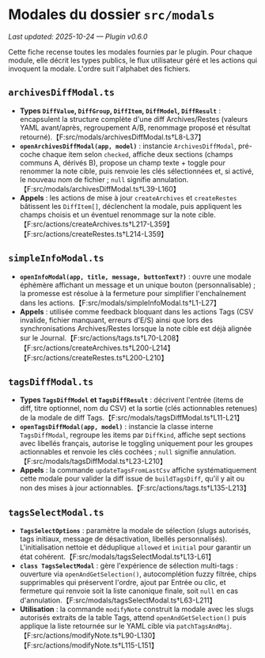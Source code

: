 # Modales du dossier `src/modals`
_Last updated: 2025-10-24 — Plugin v0.6.0_

Cette fiche recense toutes les modales fournies par le plugin. Pour chaque module, elle décrit les types publics, le flux utilisateur géré et les actions qui invoquent la modale. L'ordre suit l'alphabet des fichiers.

## `archivesDiffModal.ts`
- **Types `DiffValue`, `DiffGroup`, `DiffItem`, `DiffModel`, `DiffResult`** : encapsulent la structure complète d'une diff Archives/Restes (valeurs YAML avant/après, regroupement A/B, renommage proposé et résultat retourné).【F:src/modals/archivesDiffModal.ts†L8-L37】
- **`openArchivesDiffModal(app, model)`** : instancie `ArchivesDiffModal`, pré-coche chaque item selon `checked`, affiche deux sections (champs communs A, dérivés B), propose un champ texte + toggle pour renommer la note cible, puis renvoie les clés sélectionnées et, si activé, le nouveau nom de fichier ; `null` signifie annulation.【F:src/modals/archivesDiffModal.ts†L39-L160】
- **Appels** : les actions de mise à jour `createArchives` et `createRestes` bâtissent les `DiffItem[]`, déclenchent la modale, puis appliquent les champs choisis et un éventuel renommage sur la note cible.【F:src/actions/createArchives.ts†L217-L359】【F:src/actions/createRestes.ts†L214-L359】

## `simpleInfoModal.ts`
- **`openInfoModal(app, title, message, buttonText?)`** : ouvre une modale éphémère affichant un message et un unique bouton (personnalisable) ; la promesse est résolue à la fermeture pour simplifier l'enchaînement dans les actions.【F:src/modals/simpleInfoModal.ts†L1-L27】
- **Appels** : utilisée comme feedback bloquant dans les actions Tags (CSV invalide, fichier manquant, erreurs d'E/S) ainsi que lors des synchronisations Archives/Restes lorsque la note cible est déjà alignée sur le Journal.【F:src/actions/tags.ts†L70-L208】【F:src/actions/createArchives.ts†L200-L214】【F:src/actions/createRestes.ts†L200-L210】

## `tagsDiffModal.ts`
- **Types `TagsDiffModel` et `TagsDiffResult`** : décrivent l'entrée (items de diff, titre optionnel, nom du CSV) et la sortie (clés actionnables retenues) de la modale de diff Tags.【F:src/modals/tagsDiffModal.ts†L11-L21】
- **`openTagsDiffModal(app, model)`** : instancie la classe interne `TagsDiffModal`, regroupe les items par `DiffKind`, affiche sept sections avec libellés français, autorise le toggling uniquement pour les groupes actionnables et renvoie les clés cochées ; `null` signifie annulation.【F:src/modals/tagsDiffModal.ts†L23-L210】
- **Appels** : la commande `updateTagsFromLastCsv` affiche systématiquement cette modale pour valider la diff issue de `buildTagsDiff`, qu'il y ait ou non des mises à jour actionnables.【F:src/actions/tags.ts†L135-L213】

## `tagsSelectModal.ts`
- **`TagsSelectOptions`** : paramètre la modale de sélection (slugs autorisés, tags initiaux, message de désactivation, libellés personnalisés). L'initialisation nettoie et déduplique `allowed` et `initial` pour garantir un état cohérent.【F:src/modals/tagsSelectModal.ts†L13-L61】
- **`class TagsSelectModal`** : gère l'expérience de sélection multi-tags : ouverture via `openAndGetSelection()`, autocomplétion fuzzy filtrée, chips supprimables qui préservent l'ordre, ajout par Entrée ou clic, et fermeture qui renvoie soit la liste canonique finale, soit `null` en cas d'annulation.【F:src/modals/tagsSelectModal.ts†L63-L211】
- **Utilisation** : la commande `modifyNote` construit la modale avec les slugs autorisés extraits de la table Tags, attend `openAndGetSelection()` puis applique la liste retournée sur le YAML cible via `patchTagsAndMaj`.【F:src/actions/modifyNote.ts†L90-L130】【F:src/actions/modifyNote.ts†L115-L151】
